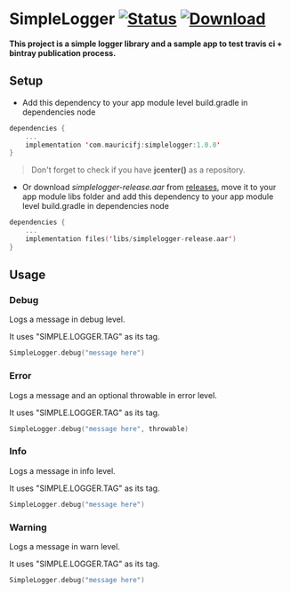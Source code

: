 # SimpleLogger [![Status](https://travis-ci.com/Mauricifj/simplelogger.svg?branch=master)](https://travis-ci.com/Mauricifj/simplelogger) [![Download](https://api.bintray.com/packages/mauricifj/simplelogger/simplelogger/images/download.svg)](https://bintray.com/mauricifj/simplelogger/simplelogger/_latestVersion)

**This project is a simple logger library and a sample app to test travis ci + bintray publication process.**


## Setup

- Add this dependency to your app module level build.gradle in dependencies node

```kotlin
dependencies {
    ...
    implementation 'com.mauricifj:simplelogger:1.0.0'
}
```
> Don't forget to check if you have **jcenter()** as a repository.

- Or download *simplelogger-release.aar* from [releases](https://github.com/Mauricifj/simplelogger/releases), move it to your app module libs folder and add this dependency to your app module level build.gradle in dependencies node

```kotlin
dependencies {
    ...
    implementation files('libs/simplelogger-release.aar')
}
```

## Usage

### Debug

Logs a message in debug level.

It uses "SIMPLE.LOGGER.TAG" as its tag.

````kotlin
SimpleLogger.debug("message here")
````

### Error

Logs a message and an optional throwable in error level.

It uses "SIMPLE.LOGGER.TAG" as its tag.

````kotlin
SimpleLogger.debug("message here", throwable)
````

### Info

Logs a message in info level.

It uses "SIMPLE.LOGGER.TAG" as its tag.

````kotlin
SimpleLogger.debug("message here")
````

### Warning

Logs a message in warn level.

It uses "SIMPLE.LOGGER.TAG" as its tag.

````kotlin
SimpleLogger.debug("message here")
````
